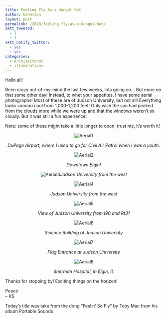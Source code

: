 ```yaml
---
title: Feeling Fly As a Kangol Hat
author: ksherman
layout: post
permalink: /2010/feeling-fly-as-a-kangol-hat/
aktt_tweeted:
  - 1
  - 1
aktt_notify_twitter:
  - yes
  - yes
categories:
  - Architectural
  - illuminations
---
```

Hello all!

Been crazy out-of-my-mind the last few weeks, lots going on&#8230; But more on that some other day! Instead, to whet your appetites, I have some aerial photographs! Most of these are of Judson University, but not all! Everything looks sooooo cool from 1,000-1,200 feet! Only wish the sun had peaked from the clouds more while we were up and that the windows weren&#8217;t so cloudy. But it was still a fun experience!

Note: some of these might take a little longer to open, trust me, it&#8217;s worth it!

<p style="text-align: center;">
  <img class="aligncenter" src="https://s3-us-west-2.amazonaws.com/assets.kshermphoto.com/2010PostsImages/09-SEPT/JudsonAerial-1.jpg" alt="Aerial1" />
</p>

<p style="text-align: center;">
  <em>DuPage Airport, where I used to go for Civil Air Patrol when I was a youth. </em>
</p>

<p style="text-align: center;">
  <img class="aligncenter" src="https://s3-us-west-2.amazonaws.com/assets.kshermphoto.com/2010PostsImages/09-SEPT/JudsonAerial-2.jpg" alt="Aerial2" />
</p>

<p style="text-align: center;">
  <em>Downtown Elgin!</em>
</p>

<p style="text-align: center;">
  <img class="aligncenter" src="https://s3-us-west-2.amazonaws.com/assets.kshermphoto.com/2010PostsImages/09-SEPT/JudsonAerial-3.jpg" alt="Aerial3" /><em>Judson University from the west</em>
</p>

<p style="text-align: center;">
  <img class="aligncenter" src="https://s3-us-west-2.amazonaws.com/assets.kshermphoto.com/2010PostsImages/09-SEPT/JudsonAerial-4.jpg" alt="Aerial4" />
</p>

<p style="text-align: center;">
  <em>Judson University from the west</em>
</p>

<p style="text-align: center;">
  <img class="aligncenter" src="https://s3-us-west-2.amazonaws.com/assets.kshermphoto.com/2010PostsImages/09-SEPT/JudsonAerial-5.jpg" alt="Aerial5" />
</p>

<p style="text-align: center;">
  <em>View of Judson University from I90 and Rt31</em>
</p>

<p style="text-align: center;">
  <img class="aligncenter" src="https://s3-us-west-2.amazonaws.com/assets.kshermphoto.com/2010PostsImages/09-SEPT/JudsonAerial-6.jpg" alt="Aerial6" />
</p>

<p style="text-align: center;">
  <em>Science Building at Judson University</em>
</p>

<p style="text-align: center;">
  <img class="aligncenter" src="https://s3-us-west-2.amazonaws.com/assets.kshermphoto.com/2010PostsImages/09-SEPT/JudsonAerial-7.jpg" alt="Aerial7" />
</p>

<p style="text-align: center;">
  <em>Flag Entrance at Judson University</em>
</p>

<p style="text-align: center;">
  <img class="aligncenter" src="https://s3-us-west-2.amazonaws.com/assets.kshermphoto.com/2010PostsImages/09-SEPT/JudsonAerial-8.jpg" alt="Aerial8" />
</p>

<p style="text-align: center;">
  <em>Sherman Hospital, in Elgin, IL</em>
</p>

Thanks for stopping by! Exciting things on the horizon!

Peace  
&#8211; KS

Today&#8217;s title was take from the dong &#8220;Feelin&#8217; So Fly&#8221; by Toby Mac from his album Portable Sounds